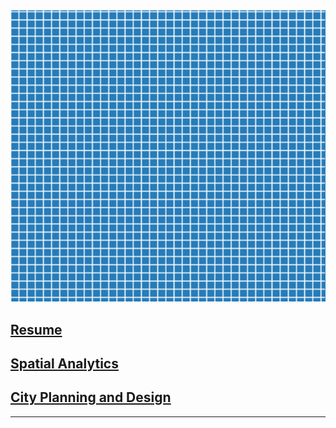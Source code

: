 <img src="images/huh.png?raw=true"/>


## [Resume](/resume)

## [Spatial Analytics](/projects)

## [City Planning and Design](/projects)

---


